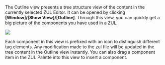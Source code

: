 The Outline view presents a tree structure view of the content in the
currently selected ZUL Editor. It can be opened by clicking
**\[Window\]/\[Show View\]/\[Outline\]**. Through this view, you can
quickly get a big picture of the components you have used in a ZUL.

![](studio-outline-view.png)

Each component in this view is prefixed with an icon to distinguish
different tag elements. Any modification made to the zul file will be
updated in the tree content in the Outline view instantly. You can also
drag a component item in the ZUL Palette into this view to insert a
component.
